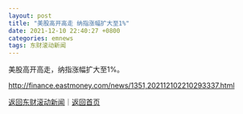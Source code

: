 ```yaml
---
layout: post
title: "美股高开高走 纳指涨幅扩大至1%"
date: 2021-12-10 22:40:27 +0800
categories: emnews
tags: 东财滚动新闻
---
```


美股高开高走，纳指涨幅扩大至1%。

<http://finance.eastmoney.com/news/1351,202112102210293337.html>

[返回东财滚动新闻](//finews.withounder.com/emnews/)｜[返回首页](//finews.withounder.com/)